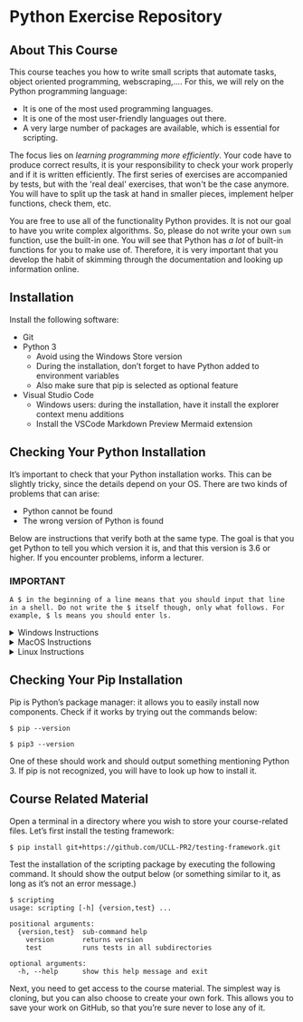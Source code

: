 # Python Exercise Repository

## About This Course

This course teaches you how to write small scripts that automate tasks, object oriented programming, webscraping,....
For this, we will rely on the Python programming language:

* It is one of the most used programming languages.
* It is one of the most user-friendly languages out there.
* A very large number of packages are available, which is essential for scripting.

The focus lies on *learning programming more efficiently*.
Your code have to produce correct results, it is your responsibility to check your work properly and if it is written efficiently.
The first series of exercises are accompanied by tests, but with the 'real deal' exercises, that won't be the case anymore.
You will have to split up the task at hand in smaller pieces, implement helper functions, check them, etc.

You are free to use all of the functionality Python provides.
It is not our goal to have you write complex algorithms.
So, please do not write your own `sum` function, use the built-in one.
You will see that Python has *a lot* of built-in functions for you to make use of.
Therefore, it is very important that you develop the habit of skimming through the documentation and looking up information online.

## Installation

Install the following software:

- Git
- Python 3
    - Avoid using the Windows Store version
    - During the installation, don’t forget to have Python added to environment variables
    - Also make sure that pip is selected as optional feature
- Visual Studio Code
    - Windows users: during the installation, have it install the explorer context menu additions
    - Install the VSCode Markdown Preview Mermaid extension

## Checking Your Python Installation

It’s important to check that your Python installation works. This can be slightly tricky, since the details depend on your OS. There are two kinds of problems that can arise:

- Python cannot be found
- The wrong version of Python is found

Below are instructions that verify both at the same type. The goal is that you get Python to tell you which version it is, and that this version is 3.6 or higher. If you encounter problems, inform a lecturer.

### IMPORTANT
```
A $ in the beginning of a line means that you should input that line in a shell. Do not write the $ itself though, only what follows. For example, $ ls means you should enter ls.
```

<details>
<summary>Windows Instructions</summary>
<br>
In a shell, write
<br>

```
$ python --version
```
If this gives you trouble, try instead
<br>
```
$ py --version
```

</details>

<details>
<summary>MacOS Instructions</summary>
<br>
In the terminal, write
<br>

```
$ python --version
```
If this doesn’t work or prints out the wrong version, try
<br>
```
$ python3 --version
```

</details>

<details>
<summary>Linux Instructions</summary>
<br>
In the shell, write
<br>

```
$ python --version
```
If this doesn’t work or prints out the wrong version, try
<br>
```
$ python3 --version
```

</details>

## Checking Your Pip Installation

Pip is Python’s package manager: it allows you to easily install now components. Check if it works by trying out the commands below:
```
$ pip --version

$ pip3 --version
```

One of these should work and should output something mentioning Python 3. If pip is not recognized, you will have to look up how to install it.

## Course Related Material

Open a terminal in a directory where you wish to store your course-related files. Let’s first install the testing framework:

```
$ pip install git+https://github.com/UCLL-PR2/testing-framework.git
```

Test the installation of the scripting package by executing the following command. It should show the output below (or something similar to it, as long as it’s not an error message.)
```
$ scripting
usage: scripting [-h] {version,test} ...

positional arguments:
  {version,test}  sub-command help
    version       returns version
    test          runs tests in all subdirectories

optional arguments:
  -h, --help      show this help message and exit
```

Next, you need to get access to the course material. The simplest way is cloning, but you can also choose to create your own fork. This allows you to save your work on GitHub, so that you’re sure never to lose any of it.